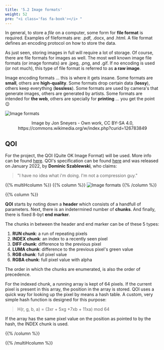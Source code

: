 ```yaml
---
title: '5.2 Image formats'
weight: 52
pre: "<i class='fas fa-book'></i> "
---
```


In general, to store a *file* on a computer, some form for **file format** is required. Examples of fileformats are: .pdf, .docx, and .html. A file format defines an encoding protocol on how to store the data. 

As just seen, storing images in full will require a lot of storage. Of course, there are file formats for images as well. The most well known image file formats (or image formats) are .jpeg, .png, and .gif. If no encoding is used (or not much), this type of file format is referred to as **a raw image**.

Image encoding formats ... this is where it gets insane. Some formats are **small**, others are **high-quality**. Some formats drop certain data (**lossy**), others keep everything (**lossless**). Some formats are used by camera's that generate images, others are generated by artists. Some formats are intended for **the web**, others are specially for **printing** ... you get the point :wink:


![Image formats](/img/50/Image_formats_by_scope.png)
<center>Image by Jon Sneyers - Own work, CC BY-SA 4.0, https://commons.wikimedia.org/w/index.php?curid=126783849</center>

## QOI

For the project, the QOI (Quite OK Image Format) will be used. More info can be found [here](https://qoiformat.org/). QOI's specification can be found [here](https://qoiformat.org/qoi-specification.pdf) and was released on January 2022, by **Dominic Szablewski**, who claims:

> "I have no idea what i'm doing. I'm not a compression guy."

{{% multiHcolumn %}}
{{% column %}}
![Image formats](/img/50/qoi.png)
{{% /column %}}

{{% column %}}

**QOI** starts by noting down a **header** which consists of a handfull of parameters. Next, there is an indetermined number of **chunks**. And finally, there is fixed 8-byt **end marker**.

The chunks in between the header and end marker can be of these 5 types:

1. **RUN chunk**: a run of repeating pixels
0. **INDEX chunk**: an index to a recently seen pixel
0. **DIFF chunk**: difference to the previous pixel
0. **LUMA chunk**: difference to the previous pixel's green value
0. **RGB chunk**: full pixel value
0. **RGBA chunk**: full pixel value with alpha

The order in which the chunks are enumerated, is also the order of precedence.

For the indexed chunk, a running array is kept of 64 pixels. If the current pixel is present in this array, the position in the array is stored. QOI uses a quick way for looking up the pixel by means a hash table. A custom, very simple hash function is designed for this purpose:

> H(r, g, b, a) = (3xr + 5xg +7xb + 11xa) mod 64

If the array has the same pixel value on the position as pointed to by the hash, the INDEX chunk is used.

{{% /column %}}

{{% /multiHcolumn %}}